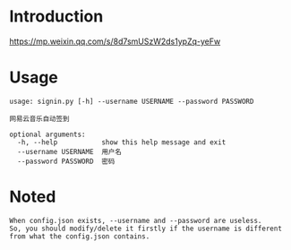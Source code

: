 # Introduction
https://mp.weixin.qq.com/s/8d7smUSzW2ds1ypZq-yeFw

# Usage
```
usage: signin.py [-h] --username USERNAME --password PASSWORD

网易云音乐自动签到

optional arguments:
  -h, --help           show this help message and exit
  --username USERNAME  用户名
  --password PASSWORD  密码
```

# Noted
```
When config.json exists, --username and --password are useless.
So, you should modify/delete it firstly if the username is different from what the config.json contains.
```